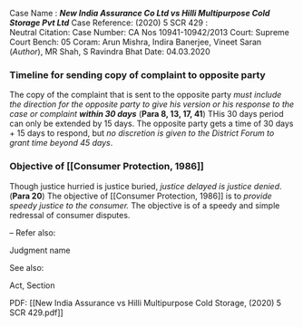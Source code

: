 Case Name : ***New India Assurance Co Ltd vs Hilli Multipurpose Cold Storage Pvt Ltd***
Case Reference: (2020) 5 SCR 429 :  
Neutral Citation:
Case Number: CA Nos 10941-10942/2013
Court: Supreme Court
Bench: 05
Coram: Arun Mishra, Indira Banerjee, Vineet Saran (*Author*), MR Shah, S Ravindra Bhat
Date: 04.03.2020

### Timeline for sending copy of complaint to opposite party

The copy of the complaint that is sent to the opposite party *must include the direction for the opposite party to give his version or his response to the case or complaint* ***within 30 days*** (**Para 8, 13, 17, 41**) 
	THis 30 days period can only be extended by 15 days.
	The opposite party gets a time of 30 days + 15 days to respond, but *no discretion is given to the District Forum to grant time beyond 45 days*.

### Objective of [[Consumer Protection, 1986]]

Though justice hurried is justice buried, *justice delayed is justice denied*. (**Para 20**)
	The objective of [[Consumer Protection, 1986]] is to *provide speedy justice to the consumer.*
	The objective is of a speedy and simple redressal of consumer disputes.

–
Refer also:

Judgment name

See also:
 
Act, Section

PDF:
[[New India Assurance vs Hilli Multipurpose Cold Storage, (2020) 5 SCR 429.pdf]]
